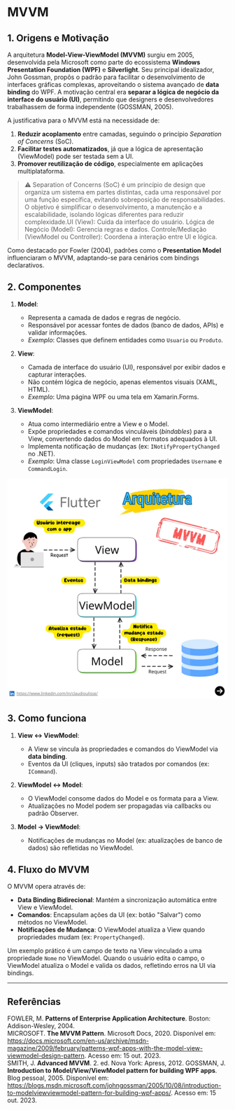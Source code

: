 # MVVM 


## 1. Origens e Motivação
A arquitetura **Model-View-ViewModel (MVVM)** surgiu em 2005, desenvolvida pela Microsoft como parte do ecossistema **Windows Presentation Foundation (WPF)** e **Silverlight**. Seu principal idealizador, John Gossman, propôs o padrão para facilitar o desenvolvimento de interfaces gráficas complexas, aproveitando o sistema avançado de **data binding** do WPF. A motivação central era **separar a lógica de negócio da interface do usuário (UI)**, permitindo que designers e desenvolvedores trabalhassem de forma independente (GOSSMAN, 2005).  

A justificativa para o MVVM está na necessidade de:  
1. **Reduzir acoplamento** entre camadas, seguindo o princípio *Separation of Concerns* (SoC).  
2. **Facilitar testes automatizados**, já que a lógica de apresentação (ViewModel) pode ser testada sem a UI.  
3. **Promover reutilização de código**, especialmente em aplicações multiplataforma.  

> :warning: Separation of Concerns (SoC) é um princípio de design que organiza um sistema em partes distintas, cada uma responsável por uma função específica, evitando sobreposição de responsabilidades. O objetivo é simplificar o desenvolvimento, a manutenção e a escalabilidade, isolando lógicas diferentes para reduzir complexidade.UI (View): Cuida da interface do usuário. Lógica de Negócio (Model): Gerencia regras e dados. Controle/Mediação (ViewModel ou Controller): Coordena a interação entre UI e lógica.

Como destacado por Fowler (2004), padrões como o **Presentation Model** influenciaram o MVVM, adaptando-se para cenários com bindings declarativos.  

## 2. Componentes 
1. **Model**:  
   - Representa a camada de dados e regras de negócio.  
   - Responsável por acessar fontes de dados (banco de dados, APIs) e validar informações.  
   - *Exemplo*: Classes que definem entidades como `Usuario` ou `Produto`.  

2. **View**:  
   - Camada de interface do usuário (UI), responsável por exibir dados e capturar interações.  
   - Não contém lógica de negócio, apenas elementos visuais (XAML, HTML).  
   - *Exemplo*: Uma página WPF ou uma tela em Xamarin.Forms.  

3. **ViewModel**:  
   - Atua como intermediário entre a View e o Model.  
   - Expõe propriedades e comandos vinculáveis (*bindables*) para a View, convertendo dados do Model em formatos adequados à UI.  
   - Implementa notificação de mudanças (ex: `INotifyPropertyChanged` no .NET).  
   - *Exemplo*: Uma classe `LoginViewModel` com propriedades `Username` e `CommandLogin`.  

![MVVM](3.jpg)

## 3. Como funciona  
1. **View ↔ ViewModel**:  
   - A View se vincula às propriedades e comandos do ViewModel via **data binding**.  
   - Eventos da UI (cliques, inputs) são tratados por comandos (ex: `ICommand`).  

2. **ViewModel ↔ Model**:  
   - O ViewModel consome dados do Model e os formata para a View.  
   - Atualizações no Model podem ser propagadas via callbacks ou padrão Observer.  

3. **Model → ViewModel**:  
   - Notificações de mudanças no Model (ex: atualizações de banco de dados) são refletidas no ViewModel.  


## 4. Fluxo do MVVM
O MVVM opera através de:  
- **Data Binding Bidirecional**: Mantém a sincronização automática entre View e ViewModel.  
- **Comandos**: Encapsulam ações da UI (ex: botão "Salvar") como métodos no ViewModel.  
- **Notificações de Mudança**: O ViewModel atualiza a View quando propriedades mudam (ex: `PropertyChanged`).  

Um exemplo prático é um campo de texto na View vinculado a uma propriedade `Nome` no ViewModel. Quando o usuário edita o campo, o ViewModel atualiza o Model e valida os dados, refletindo erros na UI via bindings.  

---

## Referências  

FOWLER, M. **Patterns of Enterprise Application Architecture**. Boston: Addison-Wesley, 2004.  
MICROSOFT. **The MVVM Pattern**. Microsoft Docs, 2020. Disponível em: <https://docs.microsoft.com/en-us/archive/msdn-magazine/2009/february/patterns-wpf-apps-with-the-model-view-viewmodel-design-pattern>. Acesso em: 15 out. 2023.  
SMITH, J. **Advanced MVVM**. 2. ed. Nova York: Apress, 2012. 
GOSSMAN, J. **Introduction to Model/View/ViewModel pattern for building WPF apps**. Blog pessoal, 2005. Disponível em: <https://blogs.msdn.microsoft.com/johngossman/2005/10/08/introduction-to-modelviewviewmodel-pattern-for-building-wpf-apps/>. Acesso em: 15 out. 2023.  

